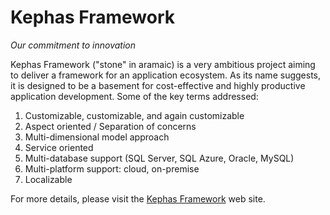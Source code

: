 Kephas Framework
======

*Our commitment to innovation*

Kephas Framework ("stone" in aramaic) is a very ambitious project aiming to deliver a framework for an application ecosystem. As its name suggests, it is designed to be a basement for cost-effective and highly productive application development. Some of the key terms addressed:

1. Customizable, customizable, and again customizable
2. Aspect oriented / Separation of concerns
3. Multi-dimensional model approach
4. Service oriented
5. Multi-database support (SQL Server, SQL Azure, Oracle, MySQL)
6. Multi-platform support: cloud, on-premise
7. Localizable

For more details, please visit the [Kephas Framework](http://kephas-framework.com/) web site.
